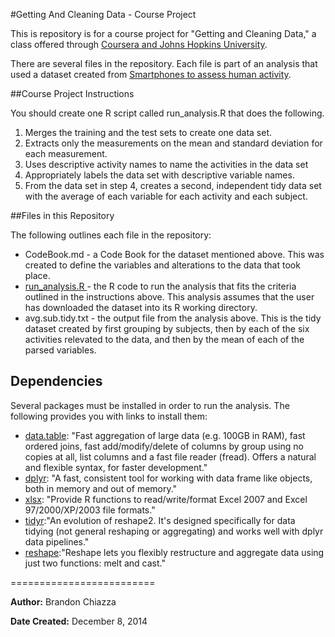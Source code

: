 #Getting And Cleaning Data - Course Project
<p>This is repository is for a course project for "Getting and Cleaning Data," a class offered through <a href="https://www.coursera.org/#jhu">Coursera and Johns Hopkins University</a>. </p>
<p>There are several files in the repository. Each file is part of an analysis that used a dataset created from <a href="http://archive.ics.uci.edu/ml/datasets/Human+Activity+Recognition+Using+Smartphones">  Smartphones to assess human activity</a>. </p>

##Course Project Instructions
<p>You should create one R script called run_analysis.R that does the following.</p>
<ol>
<li>Merges the training and the test sets to create one data set.</li>
<li>Extracts only the measurements on the mean and standard deviation for each measurement. </li>
<li>Uses descriptive activity names to name the activities in the data set</li>
<li>Appropriately labels the data set with descriptive variable names. </li>
<li>From the data set in step 4, creates a second, independent tidy data set with the average of each variable for each activity and each subject.</li>
</ol>

##Files in this Repository

<p>The following outlines each file in the repository: </p>

<ul>
<li> CodeBook.md - a Code Book for the dataset mentioned above. This was created to define the variables and alterations to the data that took place. </li>
<li> <a href="https://github.com/Boofmower/getdata-016_courseproject/blob/master/run_analysis.R"> run_analysis.R </a> - the R code to run the analysis that fits the criteria outlined in the instructions above. This analysis assumes that the user has downloaded the dataset into its R working directory. </li>
<li> avg.sub.tidy.txt - the output file from the analysis above. This is the tidy dataset created by first grouping by subjects, then by each of the six activities relevated to the data, and then by the mean of each of the parsed variables. </li>
</ul>

## Dependencies
<p> Several packages must be installed in order to run the analysis. The following provides you with links to install them:</p>
<ul>
<li><a href = "http://cran.r-project.org/web/packages/data.table/index.html"> data.table</a>: "Fast aggregation of large data (e.g. 100GB in RAM), fast ordered joins, fast add/modify/delete of columns by group using no copies at all, list columns and a fast file reader (fread). Offers a natural and flexible syntax, for faster development."</li>
<li><a href = "http://cran.r-project.org/web/packages/dplyr/index.html">dplyr</a>: "A fast, consistent tool for working with data frame like objects, both in memory and out of memory."</li>
<li><a href = "http://cran.r-project.org/web/packages/xlsx/index.html">xlsx</a>: "Provide R functions to read/write/format Excel 2007 and Excel 97/2000/XP/2003 file formats."</li>
<li><a href = "http://cran.r-project.org/web/packages/tidyr/index.html">tidyr</a>:"An evolution of reshape2. It's designed specifically for data tidying (not general reshaping or aggregating) and works well with dplyr data pipelines."</li>
<li><a href = "http://cran.r-project.org/web/packages/reshape/index.html">reshape</a>:"Reshape lets you flexibly restructure and aggregate data using just two functions: melt and cast."</li>
</ul>
=========================
<p><b>Author:</b> Brandon Chiazza</p>
<p><b>Date Created:</b> December 8, 2014</p>


